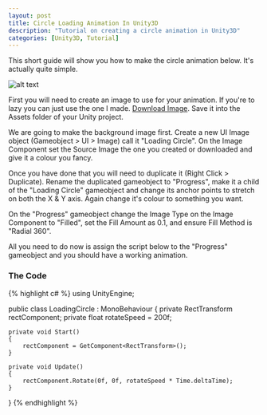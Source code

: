 ```yaml
---
layout: post
title: Circle Loading Animation In Unity3D
description: "Tutorial on creating a circle animation in Unity3D"
categories: [Unity3D, Tutorial]
---
```


This short guide will show you how to make the circle animation below. It's actually quite simple.

![alt text](http://www.salusgames.com/images/circle-loading-animation.gif "Terminal Example")

First you will need to create an image to use for your animation. If you're to lazy you can just use the one I made. [Download Image](http://www.salusgames.com/images/loadingCircle.png "Download Image"). Save it into the Assets folder of your Unity project.

We are going to make the background image first. Create a new UI Image object (Gameobject > UI > Image) call it "Loading Circle". On the Image Component set the Source Image the one you created or downloaded and give it a colour you fancy.

Once you have done that you will need to duplicate it (Right Click > Duplicate). Rename the duplicated gameobject to "Progress", make it a child of the "Loading Circle" gameobject and change its anchor points to stretch on both the X & Y axis. Again change it's colour to something you want.

On the "Progress" gameobject change the Image Type on the Image Component to "Filled", set the Fill Amount as 0.1, and ensure Fill Method is "Radial 360".

All you need to do now is assign the script below to the "Progress" gameobject and you should have a working animation.

### The Code

{% highlight c# %}
using UnityEngine;

public class LoadingCircle : MonoBehaviour
{
    private RectTransform rectComponent;
    private float rotateSpeed = 200f;

    private void Start()
    {
        rectComponent = GetComponent<RectTransform>();
    }

    private void Update()
    {
        rectComponent.Rotate(0f, 0f, rotateSpeed * Time.deltaTime);
    }
}
{% endhighlight %}
